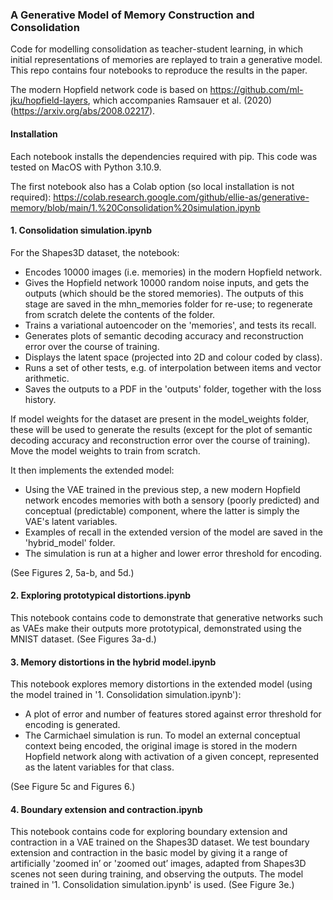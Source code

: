 
### A Generative Model of Memory Construction and Consolidation

Code for modelling consolidation as teacher-student learning, in which initial representations of memories are replayed to train a generative model. This repo contains four notebooks to reproduce the results in the paper.

The modern Hopfield network code is based on https://github.com/ml-jku/hopfield-layers, which accompanies Ramsauer et al. (2020) (https://arxiv.org/abs/2008.02217).

#### Installation

Each notebook installs the dependencies required with pip. This code was tested on MacOS with Python 3.10.9.

The first notebook also has a Colab option (so local installation is not required): https://colab.research.google.com/github/ellie-as/generative-memory/blob/main/1.%20Consolidation%20simulation.ipynb 

#### 1. Consolidation simulation.ipynb

For the Shapes3D dataset, the notebook:

* Encodes 10000 images (i.e. memories) in the modern Hopfield network.
* Gives the Hopfield network 10000 random noise inputs, and gets the outputs (which should be the stored memories). The outputs of this stage are saved in the mhn_memories folder for re-use; to regenerate from scratch delete the contents of the folder.
* Trains a variational autoencoder on the 'memories', and tests its recall.
* Generates plots of semantic decoding accuracy and reconstruction error over the course of training.
* Displays the latent space (projected into 2D and colour coded by class).
* Runs a set of other tests, e.g. of interpolation between items and vector arithmetic.
* Saves the outputs to a PDF in the 'outputs' folder, together with the loss history.

If model weights for the dataset are present in the model_weights folder, these will be used to generate the results (except for the plot of semantic decoding accuracy and reconstruction error over the course of training). Move the model weights to train from scratch. 

It then implements the extended model:
* Using the VAE trained in the previous step, a new modern Hopfield network encodes memories with both a sensory (poorly predicted) and conceptual (predictable) component, where the latter is simply the VAE's latent variables.
* Examples of recall in the extended version of the model are saved in the 'hybrid_model' folder.
* The simulation is run at a higher and lower error threshold for encoding.

(See Figures 2, 5a-b, and 5d.)

#### 2. Exploring prototypical distortions.ipynb

This notebook contains code to demonstrate that generative networks such as VAEs make their outputs more prototypical, demonstrated using the MNIST dataset. (See Figures 3a-d.)

#### 3. Memory distortions in the hybrid model.ipynb

This notebook explores memory distortions in the extended model (using the model trained in '1. Consolidation simulation.ipynb'):

* A plot of error and number of features stored against error threshold for encoding is generated.
* The Carmichael simulation is run. To model an external conceptual context being encoded, the original image is stored in the modern Hopfield network along with activation of a given concept, represented as the latent variables for that class. 

(See Figure 5c and Figures 6.)

#### 4. Boundary extension and contraction.ipynb

This notebook contains code for exploring boundary extension and contraction in a VAE trained on the Shapes3D dataset. We test boundary extension and contraction in the basic model by giving it a range of artificially 'zoomed in’ or 'zoomed out’ images, adapted from Shapes3D scenes not seen during training, and observing the outputs. The model trained in '1. Consolidation simulation.ipynb' is used. (See Figure 3e.)
